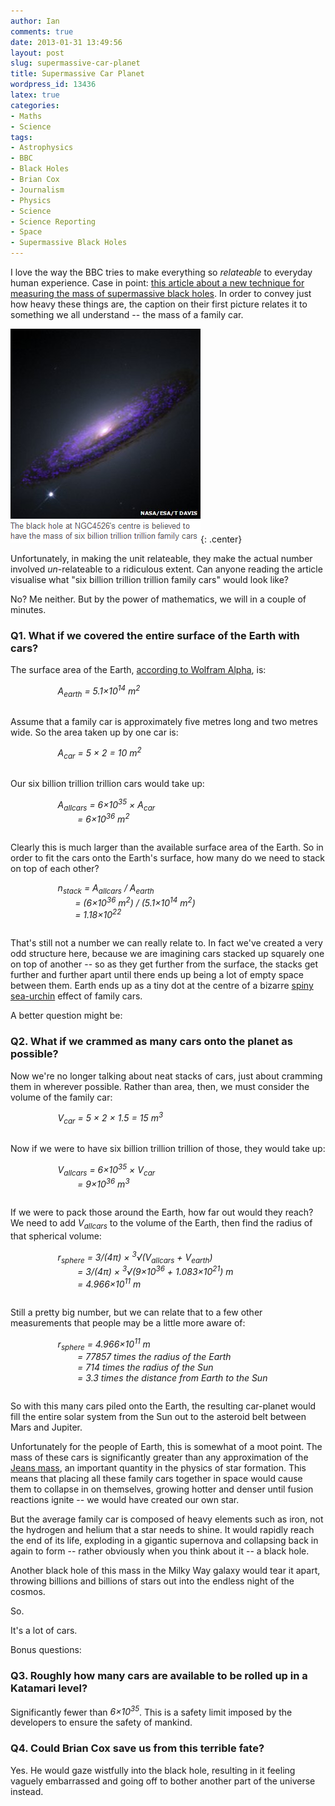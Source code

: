 ```yaml
---
author: Ian
comments: true
date: 2013-01-31 13:49:56
layout: post
slug: supermassive-car-planet
title: Supermassive Car Planet
wordpress_id: 13436
latex: true
categories:
- Maths
- Science
tags:
- Astrophysics
- BBC
- Black Holes
- Brian Cox
- Journalism
- Physics
- Science
- Science Reporting
- Space
- Supermassive Black Holes
---
```


I love the way the BBC tries to make everything so _relateable_ to everyday human experience. Case in point: [this article about a new technique for measuring the mass of supermassive black holes](http://www.bbc.co.uk/news/science-environment-21259221). In order to convey just how heavy these things are, the caption on their first picture relates it to something we all understand -- the mass of a family car.

![](/blog/2013/01/wpid-blackhole.png){: .center}

Unfortunately, in making the unit relateable, they make the actual number involved _un_-relateable to a ridiculous extent. Can anyone reading the article visualise what "six billion trillion trillion family cars" would look like?

No? Me neither. But by the power of mathematics, we will in a couple of minutes.

### Q1. What if we covered the entire surface of the Earth with cars?

The surface area of the Earth, [according to Wolfram Alpha](http://www.wolframalpha.com/input/?i=surface+area+of+the+Earth+in+metres), is:

<div style="display: inline-block; margin: 0px 15%; margin-bottom: 1em;"><em>
A<sub>earth</sub> = 5.1&times;10<sup>14</sup> m<sup>2</sup>
</em></div>

Assume that a family car is approximately five metres long and two metres wide. So the area taken up by one car is:

<div style="display: inline-block; margin: 0px 15%; margin-bottom: 1em;"><em>
A<sub>car</sub> = 5 &times; 2 = 10 m<sup>2</sup>
</em></div>

Our six billion trillion trillion cars would take up:

<div style="display: inline-block; margin: 0px 15%; margin-bottom: 1em;"><em>
A<sub>allcars</sub> = 6&times;10<sup>35</sup> &times; A<sub>car</sub><br/>
&nbsp;&nbsp;&nbsp;&nbsp;&nbsp;&nbsp;&nbsp;&nbsp;= 6&times;10<sup>36</sup> m<sup>2</sup>
</em></div>

Clearly this is much larger than the available surface area of the Earth. So in order to fit the cars onto the Earth's surface, how many do we need to stack on top of each other?

<div style="display: inline-block; margin: 0px 15%; margin-bottom: 1em;"><em>
n<sub>stack</sub> = A<sub>allcars</sub> / A<sub>earth</sub><br/>
&nbsp;&nbsp;&nbsp;&nbsp;&nbsp;&nbsp;&nbsp;= (6&times;10<sup>36</sup> m<sup>2</sup>) / (5.1&times;10<sup>14</sup> m<sup>2</sup>)<br/>
&nbsp;&nbsp;&nbsp;&nbsp;&nbsp;&nbsp;&nbsp;= 1.18&times;10<sup>22</sup>
</em></div>

That's still not a number we can really relate to. In fact we've created a very odd structure here, because we are imagining cars stacked up squarely one on top of another -- so as they get further from the surface, the stacks get further and further apart until there ends up being a lot of empty space between them. Earth ends up as a tiny dot at the centre of a bizarre [spiny sea-urchin](http://en.wikipedia.org/wiki/Diadema_antillarum) effect of family cars.

A better question might be:

### Q2. What if we crammed as many cars onto the planet as possible?

Now we're no longer talking about neat stacks of cars, just about cramming them in wherever possible. Rather than area, then, we must consider the volume of the family car:

<div style="display: inline-block; margin: 0px 15%; margin-bottom: 1em;"><em>
V<sub>car</sub> = 5 &times; 2 &times; 1.5 = 15 m<sup>3</sup>
</em></div>

Now if we were to have six billion trillion trillion of those, they would take up:

<div style="display: inline-block; margin: 0px 15%; margin-bottom: 1em;"><em>
V<sub>allcars</sub> = 6&times;10<sup>35</sup> &times; V<sub>car</sub><br/>
&nbsp;&nbsp;&nbsp;&nbsp;&nbsp;&nbsp;&nbsp;&nbsp;= 9&times;10<sup>36</sup> m<sup>3</sup>
</em></div>

If we were to pack those around the Earth, how far out would they reach? We need to add *V<sub>allcars</sub>* to the volume of the Earth, then find the radius of that spherical volume:

<div style="display: inline-block; margin: 0px 15%; margin-bottom: 1em;"><em>
r<sub>sphere</sub> = 3/(4&pi;) &times; <sup>3</sup>&radic;<span>(V<sub>allcars</sub> + V<sub>earth</sub>)</span><br/>
&nbsp;&nbsp;&nbsp;&nbsp;&nbsp;&nbsp;&nbsp;&nbsp;= 3/(4&pi;) &times; <sup>3</sup>&radic;<span>(9&times;10<sup>36</sup> + 1.083&times;10<sup>21</sup>)</span> m<br/>
&nbsp;&nbsp;&nbsp;&nbsp;&nbsp;&nbsp;&nbsp;&nbsp;= 4.966&times;10<sup>11</sup> m
</em></div>

Still a pretty big number, but we can relate that to a few other measurements that people may be a little more aware of:

<div style="display: inline-block; margin: 0px 15%; margin-bottom: 1em;"><em>
r<sub>sphere</sub> = 4.966&times;10<sup>11</sup> m<br/>
&nbsp;&nbsp;&nbsp;&nbsp;&nbsp;&nbsp;&nbsp;&nbsp;= 77857 times the radius of the Earth<br/>
&nbsp;&nbsp;&nbsp;&nbsp;&nbsp;&nbsp;&nbsp;&nbsp;= 714 times the radius of the Sun<br/>
&nbsp;&nbsp;&nbsp;&nbsp;&nbsp;&nbsp;&nbsp;&nbsp;= 3.3 times the distance from Earth to the Sun
</em></div>

So with this many cars piled onto the Earth, the resulting car-planet would fill the entire solar system from the Sun out to the asteroid belt between Mars and Jupiter.

Unfortunately for the people of Earth, this is somewhat of a moot point. The mass of these cars is significantly greater than any approximation of the [Jeans mass](http://en.wikipedia.org/wiki/Jeans_instability#Jeans_mass), an important quantity in the physics of star formation. This means that placing all these family cars together in space would cause them to collapse in on themselves, growing hotter and denser until fusion reactions ignite -- we would have created our own star.

But the average family car is composed of heavy elements such as iron, not the hydrogen and helium that a star needs to shine. It would rapidly reach the end of its life, exploding in a gigantic supernova and collapsing back in again to form -- rather obviously when you think about it -- a black hole.

Another black hole of this mass in the Milky Way galaxy would tear it apart, throwing billions and billions of stars out into the endless night of the cosmos.

So.

It's a lot of cars.

Bonus questions:

### Q3. Roughly how many cars are available to be rolled up in a Katamari level?

Significantly fewer than *6&times;10<sup>35</sup>*. This is a safety limit imposed by the developers to ensure the safety of mankind.

### Q4. Could Brian Cox save us from this terrible fate?

Yes. He would gaze wistfully into the black hole, resulting in it feeling vaguely embarrassed and going off to bother another part of the universe instead.
